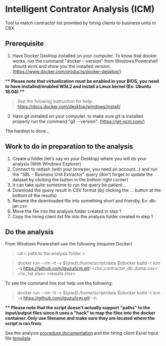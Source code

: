 # Intelligent Contrator Analysis (ICM)

Tool to match contractor list provided by hiring clients to business units in CBX

## Prerequisite

1. Have Docker Desktop installed on your computer. To know that docker works, run the command "docker --version" from Windows Powershell should work and show you the installed version. (https://www.docker.com/products/docker-desktop/)

__** Please note that virtualization must be enabled in your BIOS, you need to have installed/enabled WSL2 and install a Linux kernel (Ex: Ubuntu 18.04) **__

> See the folowing instruction for help: https://docs.docker.com/desktop/windows/install/

2. Have git installed on your computer. to make sure git is installed properly run the command "git --version". (https://git-scm.com/)

The hardest is done...

## Work to do in preparation to the analysis

1. Create a folder (let's say on your Desktop) where you will do your analysis (With Windows Explorer)
2. Connect to redash (with your browser, you need an account...) and run the "SBL - Business Unit Extractor" query (don't forget to update the dataset by clicking the button in the bottom right corner)
3. It can take quite sometime to run the query be patient...
4. Download the query result in CSV format (by clicking the ... button at the bottom of the results)
5. Rename the downloaded file into something short and friendly, Ex: db-jan.csv
6. Move the file into the analysis folder created in step 1
7. Copy the hiring client list file into the analysis folder created in step 1

## Do the analysis

From Windows Powershell use the following (requires Docker)

> cd < path to the analysis folder >

> docker run --rm -it -v ${pwd}:/home/script/data $(docker build -t icm -q https://github.com/iguzu/icm.git) <cbx_contractor_db_dump.csv> <hc_list.xlsx> <results.xlsx>

To see the command line tool help use the following:

> docker run --rm -it -v ${pwd}:/home/script/data $(docker build -t icm -q https://github.com/iguzu/icm.git) -h


__** Please note that the script doesn't actually support "paths" to the input/output files since it uses a "hack" to map the files into the docker container. Only use filename and make sure they are located where the script is ran from.__


See the analysis [procedure documentation](ProcedureToProcessList.docx) and the hiring client Excel input file [template](hiring_client_input_template.xlsx).

